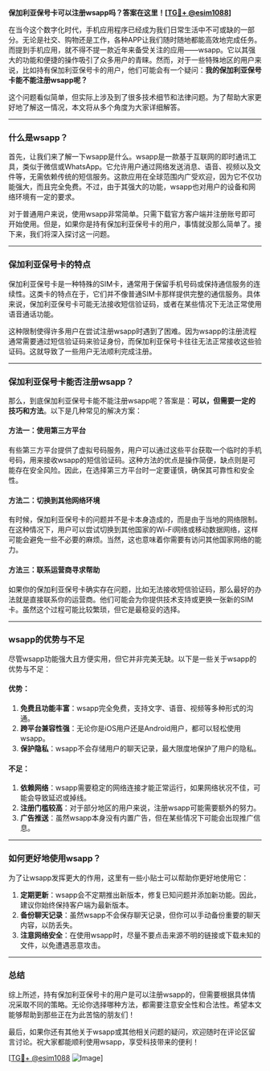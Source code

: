 **保加利亚保号卡可以注册wsapp吗？答案在这里！[[TG💪+ @esim1088](https://t.me/s/esim1088)]**

在当今这个数字化时代，手机应用程序已经成为我们日常生活中不可或缺的一部分。无论是社交、购物还是工作，各种APP让我们随时随地都能高效地完成任务。而提到手机应用，就不得不提一款近年来备受关注的应用——wsapp。它以其强大的功能和便捷的操作吸引了众多用户的青睐。然而，对于一些特殊地区的用户来说，比如持有保加利亚保号卡的用户，他们可能会有一个疑问：**我的保加利亚保号卡能不能注册wsapp呢？**

这个问题看似简单，但实际上涉及到了很多技术细节和法律问题。为了帮助大家更好地了解这一情况，本文将从多个角度为大家详细解答。

---

### 什么是wsapp？

首先，让我们来了解一下wsapp是什么。wsapp是一款基于互联网的即时通讯工具，类似于微信或WhatsApp。它允许用户通过网络发送消息、语音、视频以及文件等，无需依赖传统的短信服务。这款应用在全球范围内广受欢迎，因为它不仅功能强大，而且完全免费。不过，由于其强大的功能，wsapp也对用户的设备和网络环境有一定的要求。

对于普通用户来说，使用wsapp非常简单。只需下载官方客户端并注册账号即可开始使用。但是，如果你是持有保加利亚保号卡的用户，事情就没那么简单了。接下来，我们将深入探讨这一问题。

---

### 保加利亚保号卡的特点

保加利亚保号卡是一种特殊的SIM卡，通常用于保留手机号码或保持通信服务的连续性。这类卡的特点在于，它们并不像普通SIM卡那样提供完整的通信服务。具体来说，保加利亚保号卡可能无法接收短信验证码，或者在某些情况下无法正常使用语音通话功能。

这种限制使得许多用户在尝试注册wsapp时遇到了困难。因为wsapp的注册流程通常需要通过短信验证码来验证身份，而保加利亚保号卡往往无法正常接收这些验证码。这就导致了一些用户无法顺利完成注册。

---

### 保加利亚保号卡能否注册wsapp？

那么，到底保加利亚保号卡能不能注册wsapp呢？答案是：**可以，但需要一定的技巧和方法**。以下是几种常见的解决方案：

#### 方法一：使用第三方平台
有些第三方平台提供了虚拟号码服务，用户可以通过这些平台获取一个临时的手机号码，用来接收wsapp的短信验证码。这种方法的优点是操作简便，缺点则是可能存在安全风险。因此，在选择第三方平台时一定要谨慎，确保其可靠性和安全性。

#### 方法二：切换到其他网络环境
有时候，保加利亚保号卡的问题并不是卡本身造成的，而是由于当地的网络限制。在这种情况下，用户可以尝试切换到其他国家的Wi-Fi网络或移动数据网络，这样可能会避免一些不必要的麻烦。当然，这也意味着你需要有访问其他国家网络的能力。

#### 方法三：联系运营商寻求帮助
如果你的保加利亚保号卡确实存在问题，比如无法接收短信验证码，那么最好的办法就是直接联系你的运营商。他们可能会为你提供技术支持或更换一张新的SIM卡。虽然这个过程可能比较繁琐，但它是最稳妥的选择。

---

### wsapp的优势与不足

尽管wsapp功能强大且方便实用，但它并非完美无缺。以下是一些关于wsapp的优势与不足：

#### 优势：
1. **免费且功能丰富**：wsapp完全免费，支持文字、语音、视频等多种形式的沟通。
2. **跨平台兼容性强**：无论你是iOS用户还是Android用户，都可以轻松使用wsapp。
3. **保护隐私**：wsapp不会存储用户的聊天记录，最大限度地保护了用户的隐私。

#### 不足：
1. **依赖网络**：wsapp需要稳定的网络连接才能正常运行，如果网络状况不佳，可能会导致延迟或掉线。
2. **注册门槛较高**：对于部分地区的用户来说，注册wsapp可能需要额外的努力。
3. **广告推送**：虽然wsapp本身没有内置广告，但在某些情况下可能会出现推广信息。

---

### 如何更好地使用wsapp？

为了让wsapp发挥更大的作用，这里有一些小贴士可以帮助你更好地使用它：

1. **定期更新**：wsapp会不定期推出新版本，修复已知问题并添加新功能。因此，建议你始终保持客户端为最新版本。
2. **备份聊天记录**：虽然wsapp不会保存聊天记录，但你可以手动备份重要的聊天内容，以防丢失。
3. **注意网络安全**：在使用wsapp时，尽量不要点击来源不明的链接或下载未知的文件，以免遭遇恶意攻击。

---

### 总结

综上所述，持有保加利亚保号卡的用户是可以注册wsapp的，但需要根据具体情况采取不同的策略。无论你选择哪种方法，都需要注意安全性和合法性。希望本文能够帮助到那些正在为此苦恼的朋友们！

最后，如果你还有其他关于wsapp或其他相关问题的疑问，欢迎随时在评论区留言讨论。祝大家都能顺利使用wsapp，享受科技带来的便利！

[[TG💪+ @esim1088](https://t.me/s/esim1088) ![Image](https://i.postimg.cc/4NQfJmqS/Snipaste-2025-05-13-00-14-12.png)]